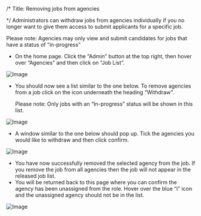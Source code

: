 /*
Title: Removing jobs from agencies

*/
Administrators can withdraw jobs from agencies individually if you no longer want to give them access to submit applicants for a specific job.  
  
Please note: Agencies may only view and submit candidates for jobs that have a status of “in-progress”  
  

- On the home page. Click the “Admin” button at the top right, then hover over “Agencies” and then click on “Job List”.

![Image](https://s3.amazonaws.com/tw-desk/i/122167/attachment-inline/98318.20150430143516240.98318.20150430143516240fA997)  
  

- You should now see a list similar to the one below. To remove agencies from a job click on the icon underneath the heading “Withdraw”.
  
    Please note: Only jobs with an “In-progress” status will be shown in this list.  
  
![Image](https://s3.amazonaws.com/tw-desk/i/122167/attachment-inline/98318.20150430143550068.98318.20150430143550068yEb4w)  
  

- A window similar to the one below should pop up. Tick the agencies you would like to withdraw and then click confirm.

![Image](https://s3.amazonaws.com/tw-desk/i/122167/attachment-inline/98318.20150430143630695.98318.20150430143630695Lfn6U)  
  

- You have now successfully removed the selected agency from the job. If you remove the job from all agencies then the job will not appear in the released job list.
- You will be returned back to this page where you can confirm the agency has been unassigned from the role. Hover over the blue “i” icon and the unassigned agency should not be in the list.

![Image](https://s3.amazonaws.com/tw-desk/i/122167/attachment-inline/98318.20150430143804887.98318.201504301438048876QLyW)